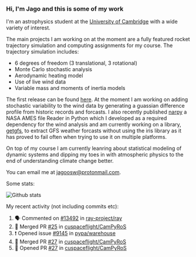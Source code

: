 ### Hi, I'm Jago and this is some of my work

<!--
**jagoosw/jagoosw** is a ✨ _special_ ✨ repository because its `README.md` (this file) appears on your GitHub profile.

Here are some ideas to get you started:

- 🔭 I’m currently working on ...
- 🌱 I’m currently learning ...
- 👯 I’m looking to collaborate on ...
- 🤔 I’m looking for help with ...
- 💬 Ask me about ...
- 📫 How to reach me: ...
- 😄 Pronouns: ...
- ⚡ Fun fact: ...
-->

I'm an astrophysics student at the [University of Cambridge](https://www.ast.cam.ac.uk/students/current.undergraduates/part.ii.astrophysics) with a wide variety of interest.

The main projects I am working on at the moment are a fully featured rocket trajectory simulation and computing assignments for my course. The trajectory simulation includes:
- 6 degrees of freedom (3 translational, 3 rotational)
- Monte Carlo stochastic analysis
- Aerodynamic heating model
- Use of live wind data
- Variable mass and moments of inertia models

The first release can be found [here](https://github.com/CUSF-Simulation/CamPyRoS). At the moment I am working on adding stochastic variability to the wind data by generating a guassian difference profile from historic records and forcasts. I also recently published [narpy](https://pypi.org/project/narpy/) a NASA AMES file Reader in Python which I developed as a required dependency for the wind analysis and am currently working on a library, [getgfs](https://github.com/jagoosw/getgfs), to extract GFS weather forcasts without using the iris library as it has proved to fail often when trying to use it on multiple platforms.

On top of my course I am currently leanring about statistical modeling of dynamic systems and dipping my toes in with atmospheric physics to the end of understanding climate change better.

You can email me at [jagoosw@protonmail.com](mail:jagoosw@protonmail.com).

Some stats:

![Github stats](https://github-readme-stats.vercel.app/api?username=jagoosw&count_private=true&show_icons=true&theme=radical&hide_title=true&hide_border=true)
[](https://komarev.com/ghpvc/?username=jagoosw)

My recent activity (not including commits etc):
<!--START_SECTION:activity-->
1. 🗣 Commented on [#13492](https://github.com/ray-project/ray/issues/13492) in [ray-project/ray](https://github.com/ray-project/ray)
2. 🎉 Merged PR [#25](https://github.com/cuspaceflight/CamPyRoS/pull/25) in [cuspaceflight/CamPyRoS](https://github.com/cuspaceflight/CamPyRoS)
3. ❗️ Opened issue [#9145](https://github.com/pypa/warehouse/issues/9145) in [pypa/warehouse](https://github.com/pypa/warehouse)
4. 🎉 Merged PR [#27](https://github.com/cuspaceflight/CamPyRoS/pull/27) in [cuspaceflight/CamPyRoS](https://github.com/cuspaceflight/CamPyRoS)
5. 💪 Opened PR [#27](https://github.com/cuspaceflight/CamPyRoS/pull/27) in [cuspaceflight/CamPyRoS](https://github.com/cuspaceflight/CamPyRoS)
<!--END_SECTION:activity-->
